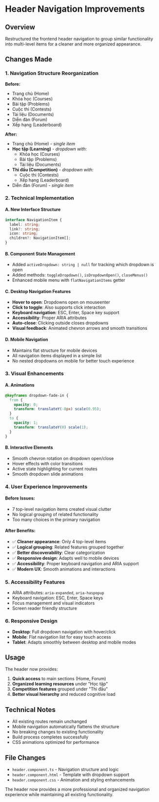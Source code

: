 # Header Navigation Improvements

## Overview
Restructured the frontend header navigation to group similar functionality into multi-level items for a cleaner and more organized appearance.

## Changes Made

### 1. Navigation Structure Reorganization

**Before:**
- Trang chủ (Home)
- Khóa học (Courses) 
- Bài tập (Problems)
- Cuộc thi (Contests)
- Tài liệu (Documents)
- Diễn đàn (Forum)
- Xếp hạng (Leaderboard)

**After:**
- Trang chủ (Home) - *single item*
- **Học tập (Learning)** - *dropdown with:*
  - Khóa học (Courses)
  - Bài tập (Problems)
  - Tài liệu (Documents)
- **Thi đấu (Competition)** - *dropdown with:*
  - Cuộc thi (Contests)
  - Xếp hạng (Leaderboard)
- Diễn đàn (Forum) - *single item*

### 2. Technical Implementation

#### A. New Interface Structure
```typescript
interface NavigationItem {
  label: string;
  link?: string;
  icon: string;
  children?: NavigationItem[];
}
```

#### B. Component State Management
- Added `activeDropdown: string | null` for tracking which dropdown is open
- Added methods: `toggleDropdown()`, `isDropdownOpen()`, `closeMenus()`
- Enhanced mobile menu with `flatNavigationItems` getter

#### C. Desktop Navigation Features
- **Hover to open**: Dropdowns open on mouseenter
- **Click to toggle**: Also supports click interaction
- **Keyboard navigation**: ESC, Enter, Space key support
- **Accessibility**: Proper ARIA attributes
- **Auto-close**: Clicking outside closes dropdowns
- **Visual feedback**: Animated chevron arrows and smooth transitions

#### D. Mobile Navigation
- Maintains flat structure for mobile devices
- All navigation items displayed in a simple list
- No nested dropdowns on mobile for better touch experience

### 3. Visual Enhancements

#### A. Animations
```css
@keyframes dropdown-fade-in {
  from {
    opacity: 0;
    transform: translateY(-8px) scale(0.95);
  }
  to {
    opacity: 1;
    transform: translateY(0) scale(1);
  }
}
```

#### B. Interactive Elements
- Smooth chevron rotation on dropdown open/close
- Hover effects with color transitions
- Active state highlighting for current routes
- Smooth dropdown slide animations

### 4. User Experience Improvements

#### Before Issues:
- 7 top-level navigation items created visual clutter
- No logical grouping of related functionality  
- Too many choices in the primary navigation

#### After Benefits:
- ✅ **Cleaner appearance**: Only 4 top-level items
- ✅ **Logical grouping**: Related features grouped together
- ✅ **Better discoverability**: Clear categorization
- ✅ **Responsive design**: Adapts well to mobile devices
- ✅ **Accessibility**: Proper keyboard navigation and ARIA support
- ✅ **Modern UX**: Smooth animations and interactions

### 5. Accessibility Features

- ARIA attributes: `aria-expanded`, `aria-haspopup`
- Keyboard navigation: ESC, Enter, Space keys
- Focus management and visual indicators
- Screen reader friendly structure

### 6. Responsive Design

- **Desktop**: Full dropdown navigation with hover/click
- **Mobile**: Flat navigation list for easy touch access
- **Tablet**: Adapts smoothly between desktop and mobile modes

## Usage

The header now provides:
1. **Quick access** to main sections (Home, Forum)
2. **Organized learning resources** under "Học tập" 
3. **Competition features** grouped under "Thi đấu"
4. **Better visual hierarchy** and reduced cognitive load

## Technical Notes

- All existing routes remain unchanged
- Mobile navigation automatically flattens the structure
- No breaking changes to existing functionality
- Build process completes successfully
- CSS animations optimized for performance

## File Changes

- `header.component.ts` - Navigation structure and logic
- `header.component.html` - Template with dropdown support  
- `header.component.css` - Animation and styling enhancements

The header now provides a more professional and organized navigation experience while maintaining all existing functionality.
